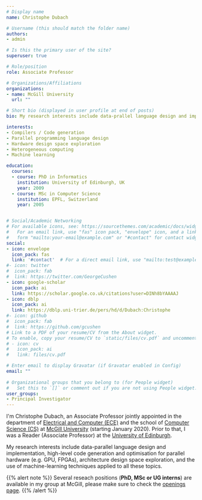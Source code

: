 ```yaml
---
# Display name
name: Christophe Dubach

# Username (this should match the folder name)
authors:
- admin

# Is this the primary user of the site?
superuser: true

# Role/position
role: Associate Professor

# Organizations/Affiliations
organizations:
- name: McGill University
  url: ""

# Short bio (displayed in user profile at end of posts)
bio: My research interests include data-prallel language design and implementation, high-level code generation and optimisation for parallel hardware (e.g. GPU, FPGAs), architecture design space exploration, and the use of machine-learning techniques applied to all these topics. 

interests:
- Compilers / Code generation
- Parallel programming language design
- Hardware design space exploration
- Heterogeneous computing
- Machine learning

education:
  courses:
  - course: PhD in Informatics
    institution: University of Edinburgh, UK
    year: 2009
  - course: MSc in Computer Science
    institution: EPFL, Switzerland
    year: 2005


# Social/Academic Networking
# For available icons, see: https://sourcethemes.com/academic/docs/widgets/#icons
#   For an email link, use "fas" icon pack, "envelope" icon, and a link in the
#   form "mailto:your-email@example.com" or "#contact" for contact widget.
social:
- icon: envelope
  icon_pack: fas
  link: '#contact'  # For a direct email link, use "mailto:test@example.org".
#- icon: twitter
#  icon_pack: fab
#  link: https://twitter.com/GeorgeCushen
- icon: google-scholar
  icon_pack: ai
  link: https://scholar.google.co.uk/citations?user=DINh8bYAAAAJ
- icon: dblp
  icon_pack: ai
  link: https://dblp.uni-trier.de/pers/hd/d/Dubach:Christophe
#- icon: github
#  icon_pack: fab
#  link: https://github.com/gcushen
# Link to a PDF of your resume/CV from the About widget.
# To enable, copy your resume/CV to `static/files/cv.pdf` and uncomment the lines below.  
# - icon: cv
#   icon_pack: ai
#   link: files/cv.pdf

# Enter email to display Gravatar (if Gravatar enabled in Config)
email: ""
  
# Organizational groups that you belong to (for People widget)
#   Set this to `[]` or comment out if you are not using People widget.  
user_groups:
- Principal Investigator
---
```


I'm Christophe Dubach, an Associate Professor jointly appointed in the department of [Electrical and Computer (ECE)](https://www.mcgill.ca/ece/) and the school of [Computer Science (CS)](https://www.cs.mcgill.ca) at [McGill University](https://www.mcgill.ca/) (starting January 2020). 
Prior to that, I was a Reader (Associate Professor) at the [University of Edinburgh](https://www.ed.ac.uk).

My research interests include data-parallel language design and implementation, high-level code generation and optimisation for parallel hardware (e.g. GPU, FPGAs), architecture design space exploration, and the use of machine-learning techniques applied to all these topics.

{{% alert note %}}
Several reseach positions (**PhD, MSc or UG interns**) are available in my group at McGill, please make sure to check the [openings page](openings).
{{% /alert %}}